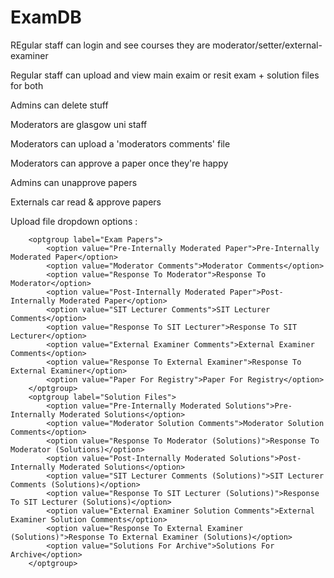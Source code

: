 # ExamDB

REgular staff can login and see courses they are moderator/setter/external-examiner

Regular staff can upload and view main exaim or resit exam + solution files for both

Admins can delete stuff

Moderators are glasgow uni staff

Moderators can upload a 'moderators comments' file

Moderators can approve a paper once they're happy

Admins can unapprove papers

Externals car read & approve papers


Upload file dropdown options :

        <optgroup label="Exam Papers">
            <option value="Pre-Internally Moderated Paper">Pre-Internally Moderated Paper</option>
            <option value="Moderator Comments">Moderator Comments</option>
            <option value="Response To Moderator">Response To Moderator</option>
            <option value="Post-Internally Moderated Paper">Post-Internally Moderated Paper</option>
            <option value="SIT Lecturer Comments">SIT Lecturer Comments</option>
            <option value="Response To SIT Lecturer">Response To SIT Lecturer</option>
            <option value="External Examiner Comments">External Examiner Comments</option>
            <option value="Response To External Examiner">Response To External Examiner</option>
            <option value="Paper For Registry">Paper For Registry</option>
        </optgroup>
        <optgroup label="Solution Files">
            <option value="Pre-Internally Moderated Solutions">Pre-Internally Moderated Solutions</option>
            <option value="Moderator Solution Comments">Moderator Solution Comments</option>
            <option value="Response To Moderator (Solutions)">Response To Moderator (Solutions)</option>
            <option value="Post-Internally Moderated Solutions">Post-Internally Moderated Solutions</option>
            <option value="SIT Lecturer Comments (Solutions)">SIT Lecturer Comments (Solutions)</option>
            <option value="Response To SIT Lecturer (Solutions)">Response To SIT Lecturer (Solutions)</option>
            <option value="External Examiner Solution Comments">External Examiner Solution Comments</option>
            <option value="Response To External Examiner (Solutions)">Response To External Examiner (Solutions)</option>
            <option value="Solutions For Archive">Solutions For Archive</option>
        </optgroup>
    